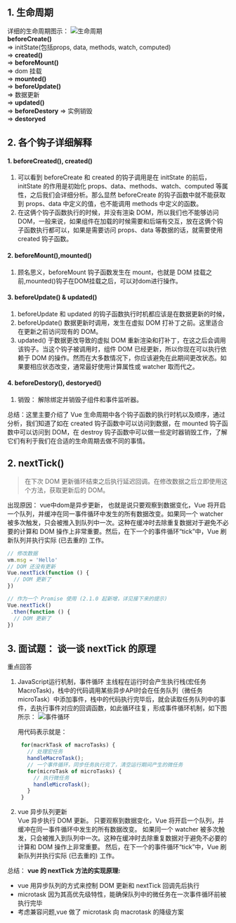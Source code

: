 ## 1. 生命周期
详细的生命周期图示：
![生命周期](https://cn.vuejs.org/images/lifecycle.png)  
**beforeCreate()**  
=> initState(包括props, data, methods, watch, computed)  
=> **created()**    
=> **beforeMount()**   
=> dom 挂载  
=> **mounted()**  
=> **beforeUpdate()**  
=> 数据更新  
=> **updated()**  
=> **beforeDestory** 
=> 实例销毁  
=> **destoryed**  
## 2. 各个钩子详细解释
#### 1. beforeCreated(), created()
1. 可以看到 beforeCreate 和 created 的钩子调用是在 initState 的前后，initState 的作用是初始化 props、data、methods、watch、computed 等属性，之后我们会详细分析。那么显然 beforeCreate 的钩子函数中就不能获取到 props、data 中定义的值，也不能调用 methods 中定义的函数。
2. 在这俩个钩子函数执行的时候，并没有渲染 DOM，所以我们也不能够访问 DOM，一般来说，如果组件在加载的时候需要和后端有交互，放在这俩个钩子函数执行都可以，如果是需要访问 props、data 等数据的话，就需要使用 created 钩子函数。
#### 2. beforeMount(),mounted()
1. 顾名思义，beforeMount 钩子函数发生在 mount，也就是 DOM 挂载之前,mounted()钩子在DOM挂载之后，可以对dom进行操作。

#### 3. beforeUpdate() & updated()   
1. beforeUpdate 和 updated 的钩子函数执行时机都应该是在数据更新的时候，
2. beforeUpdate() 数据更新时调用，发生在虚拟 DOM 打补丁之前。这里适合在更新之前访问现有的 DOM。
3. updated() 于数据更改导致的虚拟 DOM 重新渲染和打补丁，在这之后会调用该钩子。当这个钩子被调用时，组件 DOM 已经更新，所以你现在可以执行依赖于 DOM 的操作。然而在大多数情况下，你应该避免在此期间更改状态。如果要相应状态改变，通常最好使用计算属性或 watcher 取而代之。

#### 4. beforeDestory(), destoryed()
1. 销毁： 解除绑定并销毁子组件和事件监听器。

总结：这里主要介绍了 Vue 生命周期中各个钩子函数的执行时机以及顺序，通过分析，我们知道了如在 created 钩子函数中可以访问到数据，在 mounted 钩子函数中可以访问到 DOM，在 destroy 钩子函数中可以做一些定时器销毁工作，了解它们有利于我们在合适的生命周期去做不同的事情。

## 2. nextTick()
> 在下次 DOM 更新循环结束之后执行延迟回调。在修改数据之后立即使用这个方法，获取更新后的 DOM。

出现原因： vue中dom是异步更新， 也就是说只要观察到数据变化，Vue 将开启一个队列，并缓冲在同一事件循环中发生的所有数据改变。如果同一个 watcher 被多次触发，只会被推入到队列中一次。这种在缓冲时去除重复数据对于避免不必要的计算和 DOM 操作上非常重要。然后，在下一个的事件循环“tick”中，Vue 刷新队列并执行实际 (已去重的) 工作。

```js
// 修改数据
vm.msg = 'Hello'
// DOM 还没有更新
Vue.nextTick(function () {
  // DOM 更新了
})

// 作为一个 Promise 使用 (2.1.0 起新增，详见接下来的提示)
Vue.nextTick()
 .then(function () {
  // DOM 更新了
})
```
## 3. 面试题： 谈一谈 nextTick 的原理
重点回答
1. JavaScript运行机制，事件循环
   主线程在运行时会产生执行栈(宏任务 MacroTask)，栈中的代码调用某些异步API时会在任务队列（微任务 microTask）中添加事件，栈中的代码执行完毕后，就会读取任务队列中的事件，去执行事件对应的回调函数，如此循环往复，形成事件循环机制，如下图所示：
   ![事件循环](https://user-gold-cdn.xitu.io/2019/5/13/16ab1b0b9c0cbfa4?imageView2/0/w/1280/h/960/format/webp/ignore-error/1)

   用代码表示就是：
   ```js
    for(macrkTask of macroTasks) {
      // 处理宏任务
      handleMacroTask();
      // 一个事件循环，同步任务执行完了，清空运行期间产生的微任务
      for(microTask of microTasks) {
        // 执行微任务
        handleMicroTask();
      }
    }
   ```
2. vue 异步队列更新  
Vue 异步执行 DOM 更新。
只要观察到数据变化，Vue 将开启一个队列，并缓冲在同一事件循环中发生的所有数据改变。
如果同一个 watcher 被多次触发，只会被推入到队列中一次。这种在缓冲时去除重复数据对于避免不必要的计算和 DOM 操作上非常重要。
然后，在下一个的事件循环“tick”中，Vue 刷新队列并执行实际 (已去重的) 工作。

总结：
 **vue 的 nextTick 方法的实现原理:**  

- vue 用异步队列的方式来控制 DOM 更新和 nextTick 回调先后执行
- microtask 因为其高优先级特性，能确保队列中的微任务在一次事件循环前被执行完毕
- 考虑兼容问题,vue 做了 microtask 向 macrotask 的降级方案